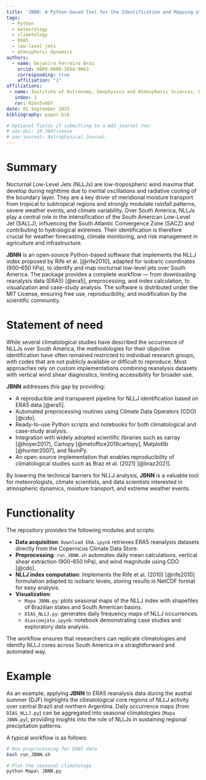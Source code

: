 ```yaml
---
title: 'JBNN: A Python-based Tool for the Identification and Mapping of Nocturnal Low-Level Jets over South America'
tags:
  - Python
  - meteorology
  - climatology
  - ERA5
  - low-level jets
  - atmospheric dynamics
authors:
  - name: Dejanira Ferreira Braz
    orcid: 0009-0000-1654-9063
    corresponding: true
    affiliation: "1"
affiliations:
 - name: Institute of Astronomy, Geophysics and Atmospheric Sciences, University of São Paulo (IAG-USP), Brazil
   index: 1
   ror: 02en5vm97
date: 01 September 2025
bibliography: paper.bib

# Optional fields if submitting to a AAS journal too:
# aas-doi: 10.3847/xxxxx
# aas-journal: Astrophysical Journal
---
```


# Summary

Nocturnal Low-Level Jets (NLLJs) are low-tropospheric wind maxima that develop during nighttime due to inertial oscillations and radiative cooling of the boundary layer. They are a key driver of meridional moisture transport from tropical to subtropical regions and strongly modulate rainfall patterns, severe weather events, and climate variability. Over South America, NLLJs play a central role in the intensification of the South American Low-Level Jet (SALLJ), influencing the South Atlantic Convergence Zone (SACZ) and contributing to hydrological extremes. Their identification is therefore crucial for weather forecasting, climate monitoring, and risk management in agriculture and infrastructure.  

**JBNN** is an open-source Python-based software that implements the NLLJ index proposed by Rife et al. [@rife2010], adapted for isobaric coordinates (900–650 hPa), to identify and map nocturnal low-level jets over South America. The package provides a complete workflow — from downloading reanalysis data (ERA5) [@era5], preprocessing, and index calculation, to visualization and case-study analysis. The software is distributed under the MIT License, ensuring free use, reproducibility, and modification by the scientific community.

# Statement of need

While several climatological studies have described the occurrence of NLLJs over South America, the methodologies for their objective identification have often remained restricted to individual research groups, with codes that are not publicly available or difficult to reproduce. Most approaches rely on custom implementations combining reanalysis datasets with vertical wind shear diagnostics, limiting accessibility for broader use.  

**JBNN** addresses this gap by providing:  

- A reproducible and transparent pipeline for NLLJ identification based on ERA5 data [@era5].  
- Automated preprocessing routines using Climate Data Operators (CDO) [@cdo].  
- Ready-to-use Python scripts and notebooks for both climatological and case-study analysis.  
- Integration with widely adopted scientific libraries such as xarray [@hoyer2017], Cartopy [@metoffice2018cartopy], Matplotlib [@hunter2007], and NumPy.  
- An open-source implementation that enables reproducibility of climatological studies such as Braz et al. (2021) [@braz2021].  

By lowering the technical barriers for NLLJ analysis, **JBNN** is a valuable tool for meteorologists, climate scientists, and data scientists interested in atmospheric dynamics, moisture transport, and extreme weather events.

# Functionality

The repository provides the following modules and scripts:

- **Data acquisition**: `Download ERA.ipynb` retrieves ERA5 reanalysis datasets directly from the Copernicus Climate Data Store.  
- **Preprocessing**: `run_JBNN.sh` automates daily mean calculations, vertical shear extraction (900–650 hPa), and wind magnitude using CDO [@cdo].  
- **NLLJ index computation**: Implements the Rife et al. (2010) [@rife2010] formulation adapted to isobaric levels, storing results in NetCDF format for easy analysis.  
- **Visualization**:  
  - `Mapa JBNN.py`: plots seasonal maps of the NLLJ index with shapefiles of Brazilian states and South American basins.  
  - `DIAS_NLLJ.py`: generates daily frequency maps of NLLJ occurrences.  
  - `diascomjato.ipynb`: notebook demonstrating case studies and exploratory data analysis.  

The workflow ensures that researchers can replicate climatologies and identify NLLJ cores across South America in a straightforward and automated way.

# Example

As an example, applying **JBNN** to ERA5 reanalysis data during the austral summer (DJF) highlights the climatological core regions of NLLJ activity over central Brazil and northern Argentina. Daily occurrence maps (from `DIAS_NLLJ.py`) can be aggregated into seasonal climatologies (`Mapa JBNN.py`), providing insights into the role of NLLJs in sustaining regional precipitation patterns.  

A typical workflow is as follows:

```bash
# Run preprocessing for ERA5 data
bash run_JBNN.sh

# Plot the seasonal climatology
python Mapa\ JBNN.py
